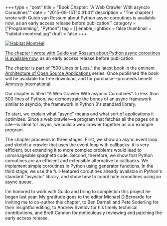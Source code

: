 +++
type = "post"
title = "Book Chapter: \"A Web Crawler With asyncio Coroutines\""
date = "2015-09-15T10:31:41"
description = "The chapter I wrote with Guido van Rossum about Python async coroutines is available now, as an early access release before publication."
category = ["Programming", "Python"]
tag = []
enable_lightbox = false
thumbnail = "habitat-montreal.jpg"
draft = false
+++

<p><a href="https://www.flickr.com/photos/emptysquare/2645433948/in/photolist-52Lxm9-52LtHb-52FF5c-52KSB5-wKtf8"><img style="display:block; margin-left:auto; margin-right:auto;" src="habitat-montreal.jpg" alt="Habitat Montr&eacute;al" title="Habitat Montr&eacute;al" /></a></p>
<p><a href="http://aosabook.org/en/500L/a-web-crawler-with-asyncio-coroutines.html">The chapter I wrote with Guido van Rossum about Python async coroutines is available now</a>, as an early access release before publication.</p>
<p>The chapter is part of "500 Lines or Less," the latest book in the eminent <a href="http://aosabook.org/blog/pages/about.html">Architecture of Open Source Applications</a> series. Once published the book will be available for free download, and for purchase&mdash;proceeds benefit <a href="https://www.amnesty.org/">Amnesty International</a>.</p>
<p>Our chapter is titled "A Web Crawler With asyncio Coroutines". In less than 500 lines of Python, we demonstrate the bones of an async framework similar to asyncio, the framework in Python 3's standard library.</p>
<p>To start, we explain what "async" means and what sort of applications it optimizes. Since a web crawler&mdash;a program that fetches all the pages on a site&mdash;is ideal for async, we build a web crawler together as our example program.</p>
<p>The chapter proceeds in three stages. First, we show an async event loop and sketch a crawler that uses the event loop with callbacks: it is very efficient, but extending it to more complex problems would lead to unmanageable spaghetti code. Second, therefore, we show that Python coroutines are an efficient and extensible alternative to callbacks. We implement simple coroutines in Python using generator functions. In the third stage, we use the full-featured coroutines already available in Python's standard "asyncio" library, and show how to coordinate coroutines using an async queue.</p>
<p>I'm honored to work with Guido and bring to completion this project he began last year. My gratitude goes to the editor Michael DiBernardo for inviting me to co-author this chapter, to Ben Darnell and Pete Soderling for their insightful editing, to Andrew Svetlov for his timely technical contributions, and Brett Cannon for meticulously reviewing and patching the early access release.</p>

